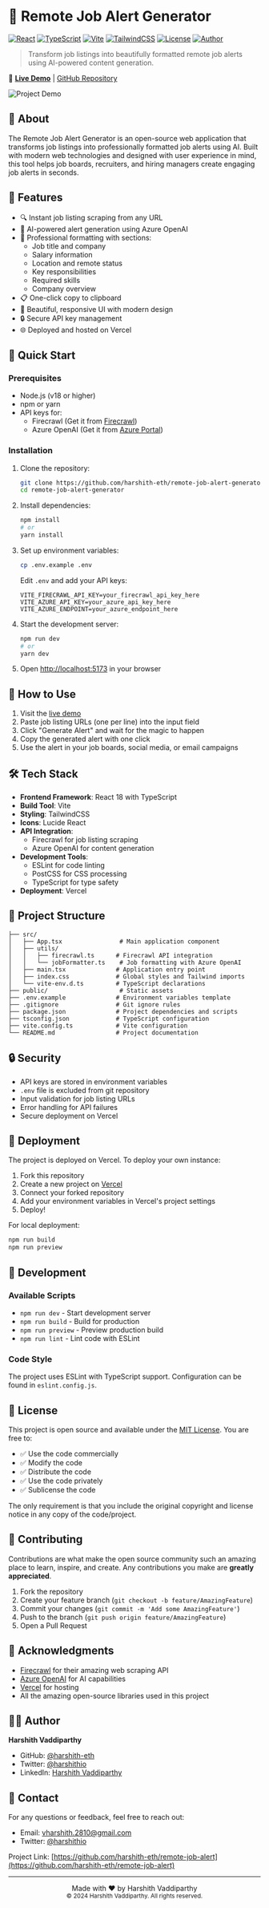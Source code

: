 # 💼 Remote Job Alert Generator

[![React](https://img.shields.io/badge/React-18.3.1-61DAFB?logo=react)](https://reactjs.org/)
[![TypeScript](https://img.shields.io/badge/TypeScript-5.5.3-3178C6?logo=typescript)](https://www.typescriptlang.org/)
[![Vite](https://img.shields.io/badge/Vite-5.4.2-646CFF?logo=vite)](https://vitejs.dev/)
[![TailwindCSS](https://img.shields.io/badge/TailwindCSS-3.4.1-38B2AC?logo=tailwind-css)](https://tailwindcss.com/)
[![License](https://img.shields.io/badge/License-MIT-green.svg)](LICENSE)
[![Author](https://img.shields.io/badge/Author-Harshith%20Vaddiparthy-orange.svg)](https://github.com/harshith-eth)

> Transform job listings into beautifully formatted remote job alerts using AI-powered content generation.

🔗 **[Live Demo](https://remote-job-alert-generator.vercel.app)** | [GitHub Repository](https://github.com/harshith-eth/remote-job-alert-generator)

![Project Demo](https://source.unsplash.com/random/1200x630/?remote,work)

## 🎯 About

The Remote Job Alert Generator is an open-source web application that transforms job listings into professionally formatted job alerts using AI. Built with modern web technologies and designed with user experience in mind, this tool helps job boards, recruiters, and hiring managers create engaging job alerts in seconds.

## 🌟 Features

- 🔍 Instant job listing scraping from any URL
- 🤖 AI-powered alert generation using Azure OpenAI
- 📝 Professional formatting with sections:
  - Job title and company
  - Salary information
  - Location and remote status
  - Key responsibilities
  - Required skills
  - Company overview
- 📋 One-click copy to clipboard
- 🎨 Beautiful, responsive UI with modern design
- 🔒 Secure API key management
- 🌐 Deployed and hosted on Vercel

## 🚀 Quick Start

### Prerequisites

- Node.js (v18 or higher)
- npm or yarn
- API keys for:
  - Firecrawl (Get it from [Firecrawl](https://firecrawl.co))
  - Azure OpenAI (Get it from [Azure Portal](https://portal.azure.com))

### Installation

1. Clone the repository:
   ```bash
   git clone https://github.com/harshith-eth/remote-job-alert-generator.git
   cd remote-job-alert-generator
   ```

2. Install dependencies:
   ```bash
   npm install
   # or
   yarn install
   ```

3. Set up environment variables:
   ```bash
   cp .env.example .env
   ```
   Edit `.env` and add your API keys:
   ```env
   VITE_FIRECRAWL_API_KEY=your_firecrawl_api_key_here
   VITE_AZURE_API_KEY=your_azure_api_key_here
   VITE_AZURE_ENDPOINT=your_azure_endpoint_here
   ```

4. Start the development server:
   ```bash
   npm run dev
   # or
   yarn dev
   ```

5. Open [http://localhost:5173](http://localhost:5173) in your browser

## 📖 How to Use

1. Visit the [live demo](https://remote-job-alert-generator.vercel.app)
2. Paste job listing URLs (one per line) into the input field
3. Click "Generate Alert" and wait for the magic to happen
4. Copy the generated alert with one click
5. Use the alert in your job boards, social media, or email campaigns

## 🛠️ Tech Stack

- **Frontend Framework**: React 18 with TypeScript
- **Build Tool**: Vite
- **Styling**: TailwindCSS
- **Icons**: Lucide React
- **API Integration**:
  - Firecrawl for job listing scraping
  - Azure OpenAI for content generation
- **Development Tools**:
  - ESLint for code linting
  - PostCSS for CSS processing
  - TypeScript for type safety
- **Deployment**: Vercel

## 📁 Project Structure

```
├── src/
│   ├── App.tsx                # Main application component
│   ├── utils/
│   │   ├── firecrawl.ts      # Firecrawl API integration
│   │   └── jobFormatter.ts    # Job formatting with Azure OpenAI
│   ├── main.tsx              # Application entry point
│   ├── index.css             # Global styles and Tailwind imports
│   └── vite-env.d.ts         # TypeScript declarations
├── public/                    # Static assets
├── .env.example              # Environment variables template
├── .gitignore                # Git ignore rules
├── package.json              # Project dependencies and scripts
├── tsconfig.json             # TypeScript configuration
├── vite.config.ts            # Vite configuration
└── README.md                 # Project documentation
```

## 🔒 Security

- API keys are stored in environment variables
- `.env` file is excluded from git repository
- Input validation for job listing URLs
- Error handling for API failures
- Secure deployment on Vercel

## 🚀 Deployment

The project is deployed on Vercel. To deploy your own instance:

1. Fork this repository
2. Create a new project on [Vercel](https://vercel.com)
3. Connect your forked repository
4. Add your environment variables in Vercel's project settings
5. Deploy!

For local deployment:
```bash
npm run build
npm run preview
```

## 🧪 Development

### Available Scripts

- `npm run dev` - Start development server
- `npm run build` - Build for production
- `npm run preview` - Preview production build
- `npm run lint` - Lint code with ESLint

### Code Style

The project uses ESLint with TypeScript support. Configuration can be found in `eslint.config.js`.

## 📝 License

This project is open source and available under the [MIT License](LICENSE). You are free to:

- ✅ Use the code commercially
- ✅ Modify the code
- ✅ Distribute the code
- ✅ Use the code privately
- ✅ Sublicense the code

The only requirement is that you include the original copyright and license notice in any copy of the code/project.

## 🤝 Contributing

Contributions are what make the open source community such an amazing place to learn, inspire, and create. Any contributions you make are **greatly appreciated**.

1. Fork the repository
2. Create your feature branch (`git checkout -b feature/AmazingFeature`)
3. Commit your changes (`git commit -m 'Add some AmazingFeature'`)
4. Push to the branch (`git push origin feature/AmazingFeature`)
5. Open a Pull Request

## 🙏 Acknowledgments

- [Firecrawl](https://firecrawl.co) for their amazing web scraping API
- [Azure OpenAI](https://azure.microsoft.com/services/openai) for AI capabilities
- [Vercel](https://vercel.com) for hosting
- All the amazing open-source libraries used in this project

## 👨‍💻 Author

**Harshith Vaddiparthy**
- GitHub: [@harshith-eth](https://github.com/harshith-eth)
- Twitter: [@harshithio](https://x.com/harshithio)
- LinkedIn: [Harshith Vaddiparthy](https://www.linkedin.com/in/harshith-vaddiparthy/)

## 📧 Contact

For any questions or feedback, feel free to reach out:

- Email: vharshith.2810@gmail.com
- Twitter: [@harshithio](https://x.com/harshithio)

Project Link: [https://github.com/harshith-eth/remote-job-alert](https://github.com/harshith-eth/remote-job-alert)

---

<p align="center">
  Made with ❤️ by Harshith Vaddiparthy<br>
  <small>© 2024 Harshith Vaddiparthy. All rights reserved.</small>
</p> 